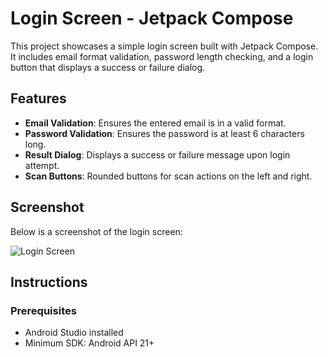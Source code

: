 # Login Screen - Jetpack Compose

This project showcases a simple login screen built with Jetpack Compose. It includes email format validation, password length checking, and a login button that displays a success or failure dialog.

## Features

- **Email Validation**: Ensures the entered email is in a valid format.
- **Password Validation**: Ensures the password is at least 6 characters long.
- **Result Dialog**: Displays a success or failure message upon login attempt.
- **Scan Buttons**: Rounded buttons for scan actions on the left and right.

## Screenshot

Below is a screenshot of the login screen:

![Login Screen](image_url)

## Instructions

### Prerequisites

- Android Studio installed
- Minimum SDK: Android API 21+

